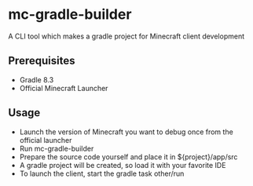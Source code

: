 # mc-gradle-builder
A CLI tool which makes a gradle project for Minecraft client development
## Prerequisites
* Gradle 8.3
* Official Minecraft Launcher
## Usage
* Launch the version of Minecraft you want to debug once from the official launcher
* Run mc-gradle-builder
* Prepare the source code yourself and place it in ${project}/app/src
* A gradle project will be created, so load it with your favorite IDE
* To launch the client, start the gradle task other/run